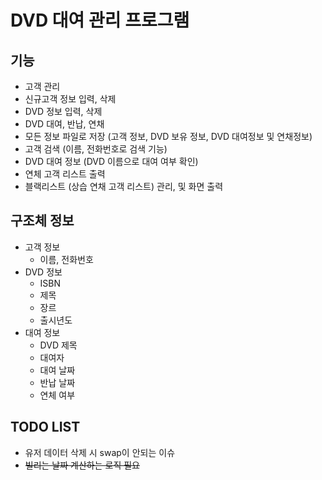 # DVD 대여 관리 프로그램
 
## 기능

 - 고객 관리
 - 신규고객 정보 입력, 삭제
 - DVD 정보 입력, 삭제
 - DVD 대여, 반납, 연채
 - 모든 정보 파일로 저장 (고객 정보, DVD 보유 정보, DVD 대여정보 및 연채정보)
 - 고객 검색 (이름, 전화번호로 검색 기능)
 - DVD 대여 정보 (DVD 이름으로 대여 여부 확인)
 - 연체 고객 리스트 출력
 - 블랙리스트 (상습 연채 고객 리스트) 관리, 및 화면 출력

## 구조체 정보

 * 고객 정보
   * 이름, 전화번호
 * DVD 정보
   * ISBN
   * 제목
   * 장르
   * 출시년도
 * 대여 정보
   * DVD 제목
   * 대여자 
   * 대여 날짜
   * 반납 날짜
   * 연체 여부

## TODO LIST

* 유저 데이터 삭제 시 swap이 안되는 이슈
* ~~빌리는 날짜 계산하는 로직 필요~~